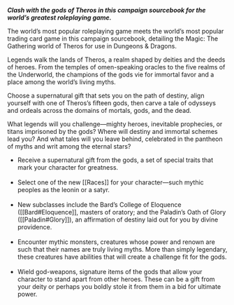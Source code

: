 _**Clash with the gods of Theros in this campaign sourcebook for the world’s greatest roleplaying game.**_

The world’s most popular roleplaying game meets the world’s most popular trading card game in this campaign sourcebook, detailing the Magic: The Gathering world of Theros for use in Dungeons & Dragons.

Legends walk the lands of Theros, a realm shaped by deities and the deeds of heroes. From the temples of omen-speaking oracles to the five realms of the Underworld, the champions of the gods vie for immortal favor and a place among the world’s living myths.

Choose a supernatural gift that sets you on the path of destiny, align yourself with one of Theros’s fifteen gods, then carve a tale of odysseys and ordeals across the domains of mortals, gods, and the dead.

What legends will you challenge—mighty heroes, inevitable prophecies, or titans imprisoned by the gods? Where will destiny and immortal schemes lead you? And what tales will you leave behind, celebrated in the pantheon of myths and writ among the eternal stars?

-   Receive a supernatural gift from the gods, a set of special traits that mark your character for greatness.  
     
-   Select one of the new [[Races]] for your character—such mythic peoples as the leonin or a satyr.  
     
-   New subclasses include the Bard’s College of Eloquence ([[Bard#Eloquence]], masters of oratory; and the Paladin’s Oath of Glory ([[Paladin#Glory]]), an affirmation of destiny laid out for you by divine providence.  
     
-   Encounter mythic monsters, creatures whose power and renown are such that their names are truly living myths. More than simply legendary, these creatures have abilities that will create a challenge fit for the gods.  
     
-   Wield god-weapons, signature items of the gods that allow your character to stand apart from other heroes. These can be a gift from your deity or perhaps you boldly stole it from them in a bid for ultimate power.